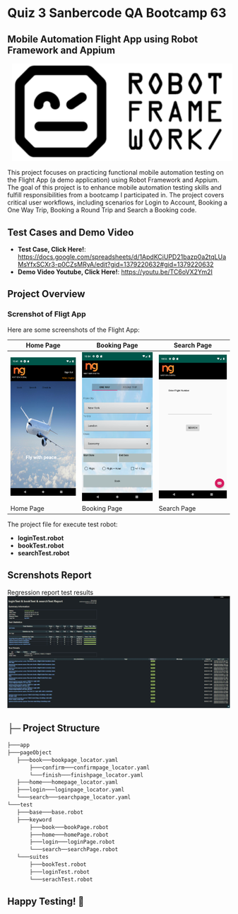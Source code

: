 # Quiz 3 Sanbercode QA Bootcamp 63
## Mobile Automation Flight App using Robot Framework and Appium

<p align="center">
    <img src="robot-framework.png" alt="robot" width="500" style="margin-left: 10px;" >
</p>

This project focuses on practicing functional mobile automation testing on the Flight App (a demo application) using Robot Framework and Appium. The goal of this project is to enhance mobile automation testing skills and fulfill responsibilities from a bootcamp I participated in. The project covers critical user workflows, including scenarios for Login to Account, Booking a One Way Trip, Booking a Round Trip and Search a Booking code.

## Test Cases and Demo Video
- **Test Case, Click Here!**: https://docs.google.com/spreadsheets/d/1ApdKCiUPD21bazp0a2tqLUaMsYfxSCXr3-p0CZsMRyA/edit?gid=1379220632#gid=1379220632
- **Demo Video Youtube, Click Here!**: https://youtu.be/TC6oVX2Ym2I

## Project Overview
### Screnshot of Fligt App
Here are some screenshots of the Flight App:

| Home Page           | Booking Page        | Search Page         |
|---------------------|----------------------|----------------------|
| ![Home Page](app/homepage.png) | ![Booking Page](app/bookpage.png) | ![Search Page](app/searchpage.png) |
| Home Page           | Booking Page         | Search Page          |

The project file for execute test robot:
- **loginTest.robot**
- **bookTest.robot**
- **searchTest.robot**

## Screnshots Report
Regression report test results
![Regression Report](results/screenshot/flight-app-report-robot.jpg)

## **├─** Project Structure
 ```bash
├───app
├───pageObject
    ├───book───bookpage_locator.yaml
        ├───confirm───confirmpage_locator.yaml
        └───finish───finishpage_locator.yaml
    ├───home───homepage_locator.yaml
    ├───login───loginpage_locator.yaml
    └───search───searchpage_locator.yaml
└───test
    ├───base───base.robot
    ├───keyword
        ├───book───bookPage.robot
        ├───home───homePage.robot
        ├───login───loginPage.robot
        └───search──searchPage.robot
    └───suites
        ├───bookTest.robot
        ├───loginTest.robot
        └───serachTest.robot
 ```
 
 ## Happy Testing! 🚀